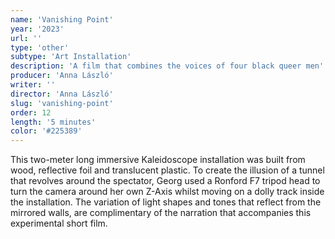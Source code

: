```yaml
---
name: 'Vanishing Point'
year: '2023'
url: ''
type: 'other'
subtype: 'Art Installation'
description: 'A film that combines the voices of four black queer men'
producer: 'Anna László'
writer: ''
director: 'Anna László'
slug: 'vanishing-point'
order: 12
length: '5 minutes'
color: '#225389'
---
```


<script>
  import ExternalLink from '$lib/components/Link/ExternalLink.svelte';
  import Link from '$lib/components/Link/Link.svelte';
</script>

This two-meter long immersive Kaleidoscope installation was built from wood, reflective foil and translucent plastic. To create the illusion of a tunnel that revolves around the spectator, Georg used a Ronford F7 tripod head to turn the camera around her own Z-Axis whilst moving on a dolly track inside the installation. The variation of light shapes and tones that reflect from the mirrored walls, are complimentary of the narration that accompanies this experimental short film.
